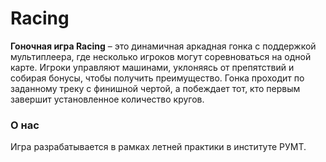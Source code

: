# Racing

**Гоночная игра Racing** – это динамичная аркадная гонка с поддержкой мультиплеера, где несколько игроков могут соревноваться на одной карте. Игроки управляют машинами, уклоняясь от препятствий и собирая бонусы, чтобы получить преимущество. Гонка проходит по заданному треку с финишной чертой, а побеждает тот, кто первым завершит установленное количество кругов.

### О нас

Игра разрабатывается в рамках летней практики в институте РУМТ.